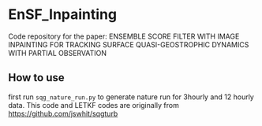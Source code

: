 # EnSF_Inpainting
Code repository for the paper:
ENSEMBLE SCORE FILTER WITH IMAGE INPAINTING FOR TRACKING SURFACE QUASI-GEOSTROPHIC DYNAMICS WITH PARTIAL OBSERVATION

## How to use
first run `sqg_nature_run.py` to generate nature run for 3hourly and 12 hourly data. This code and LETKF codes are originally from https://github.com/jswhit/sqgturb

